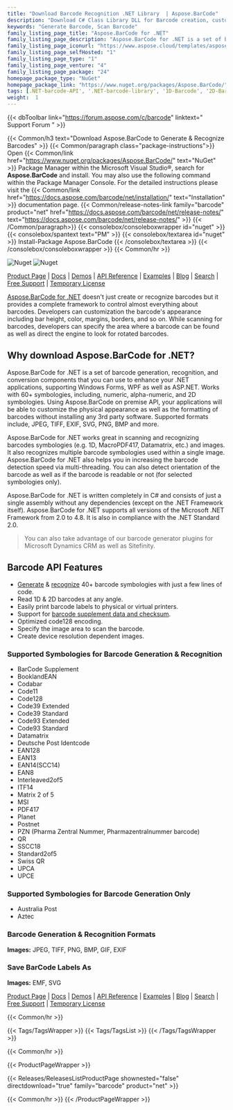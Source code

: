 ```yaml
---
title: "Download Barcode Recognition .NET Library  | Aspose.BarCode"
description: "Download C# Class Library DLL for Barcode creation, customization, & recognition via .NET on-premise API. Supports 1D (Linear), 2D & Postal barcode symbologies."
keywords: "Generate Barcode, Scan Barcode"
family_listing_page_title: "Aspose.BarCode for .NET"
family_listing_page_description: "Aspose.BarCode for .NET is a set of barcode APIs to generate and recognize 1D & 2D barcodes from multiple image types at any angle. It is written in managed C# thus allowing the developers to easily add the barcode generation and recognition functionality to their .NET applications."
family_listing_page_iconurl: "https://www.aspose.cloud/templates/aspose/App_Themes/V3/images/barcode/272x272/aspose_barcode-for-net-min.png"
family_listing_page_selfHosted: "1"
family_listing_page_type: "1"
family_listing_page_venture: "4"
family_listing_page_package: "24"
homepage_package_type: "NuGet"
homepage_package_link: "https://www.nuget.org/packages/Aspose.BarCode/"
tags: [.NET-barcode-API', '.NET-barcode-library', '1D-Barcode', '2D-Barcode', 'Alpha-numeric-Barcodes', 'ASP.NET-Bacode-API', 'Barcode-API', 'Barcode-Formatting-API', 'Barcode-generation-API', 'barcode-generator-API', 'Barcode-imaging-API', 'Barcode-reader-API', 'Barcode-recognition-API', 'Barcode-scanning-API', 'Barcode-symbologies', 'BMP', 'C#-Barcode-API', 'C#-Barcode-Library', 'Checksum', 'Codabar', 'Code11', 'Code128', 'Code39', 'CompactPDF417', 'Controls-&-Libraries', 'EAN14(SCC14)', 'EMF', 'EXIF', 'GIF', 'JPEG', 'MicroQR', 'MSI', 'Numeric-Barcodes', 'On-premise-API', 'Planet', 'PNG', 'Postnet', 'PZN', 'QR', 'SSCC18', 'SVG', 'Swiss-QR', 'TIFF', 'UPCA', 'UPCE', 'Windows-Forms', 'WinForms', 'WPF', 'C#-Console-Apps', 'Aspose.Total', 'Conholdate', 'Conholdate.Total', 'Aspose.Barcode', 'barcode', 'generation', 'recognition', 'Alpha-Numeric', 'AI-8102-Coupon', 'AustralianPosteParcel', 'AustraliaPost', 'Aztec', 'Codabar', 'CodablockF', 'Code11', 'Code128', 'Code16K', 'Code32', 'Code39Extended', 'Code39Standard', 'Code93Extended', 'Code93Standard', 'DatabarExpanded', 'DatabarExpandedStacked', 'DatabarLimited', 'DatabarOmniDirectional', 'DatabarStacked', 'DatabarStackedOmniDirectional', 'DatabarTruncated', 'DataLogic2of5', 'DataMatrix', 'DeutschePostIdentcode', 'DeutschePostLeitcode', 'DotCode', 'DutchKIX', 'EAN13', 'EAN14', 'EAN8', 'GS1CodablockF', 'GS1Code128', 'GS1DataMatrix', 'GS1QR', 'IATA2of5', 'Interleaved2of5', 'ISBN', 'ISMN', 'ISSN', 'ItalianPost25', 'ITF14', 'ITF6', 'MacroPdf417', 'Matrix2of5', 'MaxiCode', 'MicroPdf417', 'MICR', '(only', 'BarCode', 'reader)', 'MSI', 'OneCode', 'OPC', 'PatchCode', 'Pdf417', 'Pharmacode', 'Planet', 'Postnet', 'PZN', 'QR', 'RM4SCC', 'SCC14', 'SingaporePost', 'SSCC18', 'Standard2of5', 'SwissQR', 'SwissPostParcel', 'UPCA', 'UpcaGs1Code128Coupon', 'UpcaGs1DatabarCoupon', 'UPCE', 'VIN']
weight:  1
---
```


{{< dbToolbar link="https://forum.aspose.com/c/barcode" linktext=" Support Forum " >}}

{{< Common/h3 text="Download Aspose.BarCode to Generate & Recognize Barcodes"  >}}
{{< Common/paragraph class="package-instructions">}}
Open {{< Common/link href="https://www.nuget.org/packages/Aspose.BarCode/" text="NuGet"  >}} Package Manager within the Microsoft Visual Studio&reg;, search for <b>Aspose.BarCode</b> and install. You may also use the following command within the Package Manager Console. For the detailed instructions please visit the {{< Common/link href="https://docs.aspose.com/barcode/net/installation/" text="Installation"  >}} documentation page.
{{< Common/release-notes-link family="barcode" product="net" href="https://docs.aspose.com/barcode/net/release-notes/" text="https://docs.aspose.com/barcode/net/release-notes/"  >}}
{{< /Common/paragraph>}}
{{< consolebox/consoleboxwrapper id="nuget" >}}
       {{< consolebox/spantext text="PM" >}}
       {{< consolebox/textarea id="nuget" >}} Install-Package Aspose.BarCode {{< /consolebox/textarea >}}
{{< /consolebox/consoleboxwrapper >}}
{{< Common/hr >}}

![Nuget](https://img.shields.io/nuget/v/Aspose.BarCode) ![Nuget](https://img.shields.io/nuget/dt/Aspose.BarCode?label=nuget%20downloads)

[Product Page](https://products.aspose.com/barcode/net/) | [Docs](https://docs.aspose.com/barcode/net/) | [Demos](https://products.aspose.app/barcode/family) | [API Reference](https://reference.aspose.com/barcode/net/) | [Examples](https://github.com/aspose-barcode/Aspose.BarCode-for-.NET) | [Blog](https://blog.aspose.com/category/barcode/) | [Search](https://search.aspose.com/) | [Free Support](https://forum.aspose.com/c/barcode) | [Temporary License](https://purchase.aspose.com/temporary-license)

[Aspose.BarCode for .NET](https://products.aspose.com/barcode/net/) doesn't just create or recognize barcodes but it provides a complete framework to control almost everything about barcodes. Developers can customization the barcode's appearance including bar height, color, margins, borders, and so on. While scanning for barcodes, developers can specify the area where a barcode can be found as well as direct the engine to look for rotated barcodes.

## Why download Aspose.BarCode for .NET?

Aspose.BarCode for .NET is a set of barcode generation, recognition, and conversion components that you can use to enhance your .NET applications, supporting Windows Forms, WPF as well as ASP.NET. Works with 60+ symbologies, including, numeric, alpha-numeric, and 2D symbologies. Using Aspose.BarCode on premise API, your applications will be able to customize the physical appearance as well as the formatting of barcodes without installing any 3rd party software. Supported formats include, JPEG, TIFF, EXIF, SVG, PNG, BMP and more.

Aspose.BarCode for .NET works great in scanning and recognizing barcodes symbologies (e.g. 1D, MacroPDF417, Datamatrix, etc.) and images. It also recognizes multiple barcode symbologies used within a single image. Aspose.BarCode for .NET also helps you in increasing the barcode detection speed via multi-threading. You can also detect orientation of the barcode as well as if the barcode is readable or not (for selected symbologies only).

Aspose.BarCode for .NET is written completely in C# and consists of just a single assembly without any dependencies (except on the .NET Framework itself). Aspose.BarCode for .NET supports all versions of the Microsoft .NET Framework from 2.0 to 4.8. It is also in compliance with the .NET Standard 2.0. 

> You can also take advantage of our barcode generator plugins for Microsoft Dynamics CRM as well as Sitefinity.

## Barcode API Features

- [Generate](https://docs.aspose.com/barcode/net/generate-barcodes-with-aspose-barcode-apis/) & [recognize](https://docs.aspose.com/barcode/net/read-barcodes-with-aspose-barcode-apis/) 40+ barcode symbologies with just a few lines of code.
- Read 1D & 2D barcodes at any angle.
- Easily print barcode labels to physical or virtual printers.
- Support for [barcode supplement data and checksum](https://docs.aspose.com/barcode/net/use-checksum-and-supplement-data/).
- Optimized code128 encoding.
- Specify the image area to scan the barcode.
- Create device resolution dependent images.

### Supported Symbologies for Barcode Generation & Recognition

- BarCode Supplement
- BooklandEAN
- Codabar
- Code11
- Code128
- Code39 Extended
- Code39 Standard
- Code93 Extended
- Code93 Standard
- Datamatrix
- Deutsche Post Identcode
- EAN128
- EAN13
- EAN14(SCC14)
- EAN8
- Interleaved2of5
- ITF14
- Matrix 2 of 5
- MSI
- PDF417
- Planet
- Postnet
- PZN (Pharma Zentral Nummer, Pharmazentralnummer barcode)
- QR
- SSCC18
- Standard2of5
- Swiss QR
- UPCA
- UPCE

### Supported Symbologies for Barcode Generation Only

- Australia Post
- Aztec

### Barcode Generation & Recognition Formats

**Images:** JPEG, TIFF, PNG, BMP, GIF, EXIF

### Save BarCode Labels As

**Images:** EMF, SVG

[Product Page](https://products.aspose.com/barcode/net/) | [Docs](https://docs.aspose.com/barcode/net/) | [Demos](https://products.aspose.app/barcode/family) | [API Reference](https://reference.aspose.com/barcode/net/) | [Examples](https://github.com/aspose-barcode/Aspose.BarCode-for-.NET) | [Blog](https://blog.aspose.com/category/barcode/) | [Search](https://search.aspose.com/) | [Free Support](https://forum.aspose.com/c/barcode) | [Temporary License](https://purchase.aspose.com/temporary-license)

{{< Common/hr >}}

{{< Tags/TagsWrapper >}}
 {{< Tags/TagsList >}}
{{< /Tags/TagsWrapper >}}

{{< Common/hr >}}

{{< ProductPageWrapper >}}
<!-- ReleasesListProductPage-->
   {{< Releases/ReleasesListProductPage shownested="false"  directdownload="true" family="barcode" product="net" >}}
<!-- /ReleasesListProductPage-->
{{< Common/hr >}}
{{< /ProductPageWrapper >}}
